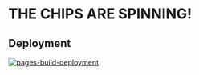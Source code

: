 # THE CHIPS ARE SPINNING!


## Deployment
[![pages-build-deployment](https://github.com/spinningchips/spinningchips.github.io/actions/workflows/pages/pages-build-deployment/badge.svg)](https://github.com/spinningchips/spinningchips.github.io/actions/workflows/pages/pages-build-deployment)